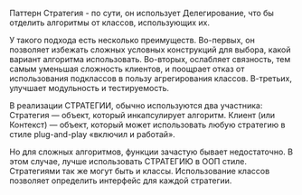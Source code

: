 Паттерн Стратегия - по сути, он использует Делегирование, что бы отделить алгоритмы от классов, использующих их.

У такого подхода есть несколько преимуществ.
Во-первых, он позволяет избежать сложных условных конструкций для выбора, какой вариант алгоритма использовать.
Во-вторых, ослабляет связность, тем самым уменьшая сложность клиентов, и поощрает отказ от использования подклассов в пользу агрегирования классов.
В-третьих, улучшает модульность и тестируемость.

В реализации СТРАТЕГИИ, обычно используются два участника:
Стратегия — объект, который инкапсулирует алгоритм.
Клиент (или Контекст) — объект, который может использовать любую стратегию в стиле plug-and-play «включил и работай».

Но для сложных алгоритмов, функции зачастую бывает недостаточно. В этом случае, лучше использовать СТРАТЕГИЮ в ООП стиле.
Стратегиями так же могут быть и классы. Использование классов позволяет определить интерфейс для каждой стратегии.